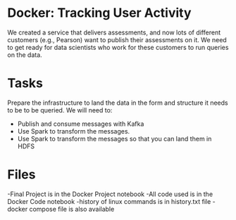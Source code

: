 # Docker: Tracking User Activity

We created a service that delivers assessments, 
and now lots of different customers (e.g., Pearson) want
to publish their assessments on it. We need to get ready for data scientists
who work for these customers to run queries on the data. 

# Tasks

Prepare the infrastructure to land the data in the form and structure it needs
to be to be queried.  We will need to:

- Publish and consume messages with Kafka
- Use Spark to transform the messages. 
- Use Spark to transform the messages so that you can land them in HDFS

# Files

-Final Project is in the Docker Project notebook
-All code used is in the Docker Code notebook
-history of linux commands is in history.txt file
-docker compose file is also available
